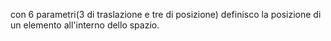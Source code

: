 con 6 parametri(3 di traslazione e tre di posizione) definisco la posizione di un elemento all'interno dello spazio.

